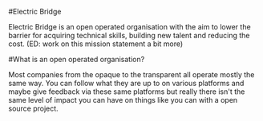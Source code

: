 #Electric Bridge

Electric Bridge is an open operated organisation with the aim to lower the barrier for acquiring technical skills, building new talent and reducing the cost. (ED: work on this mission statement a bit more)

#What is an open operated organisation?

Most companies from the opaque to the transparent all operate mostly the same way. You can follow what they are up to on various platforms and maybe give feedback via these same platforms but really there isn't the same level of impact you can have on things like you can with a open source project.
